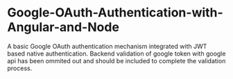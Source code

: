 # Google-OAuth-Authentication-with-Angular-and-Node

A basic Google OAuth authentication mechanism integrated with JWT based native authentication.
Backend validation of google token with google api has been ommited out and should be included to complete the validation process.
